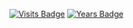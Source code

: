 [![Visits Badge](https://badges.pufler.dev/visits/tolba-00/git-badges)](https://badges.pufler.dev) [![Years Badge](https://badges.pufler.dev/years/tolba-00)](https://badges.pufler.dev)
